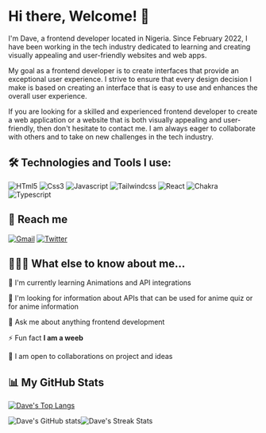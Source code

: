 
# Hi there, Welcome! 👋


I'm Dave, a frontend developer located in Nigeria. Since February 2022, I have been working in the tech industry dedicated to learning and creating visually appealing and user-friendly websites and web apps.

My goal as a frontend developer is to create interfaces that provide an exceptional user experience. I strive to ensure that every design decision I make is based on creating an interface that is easy to use and enhances the overall user experience.

If you are looking for a skilled and experienced frontend developer to create a web application or a website that is both visually appealing and user-friendly, then don't hesitate to contact me. I am always eager to collaborate with others and to take on new challenges in the tech industry.



## 🛠️ Technologies and Tools I use: 

![HTml5](https://img.shields.io/badge/HTML5-E34F26?style=for-the-badge&logo=html5&logoColor=white)
![Css3](https://img.shields.io/badge/CSS3-1572B6?style=for-the-badge&logo=css3&logoColor=white)
![Javascript](https://img.shields.io/badge/JavaScript-323330?style=for-the-badge&logo=javascript&logoColor=F7DF1E)
![Tailwindcss](https://img.shields.io/badge/Tailwind_CSS-38B2AC?style=for-the-badge&logo=tailwind-css&logoColor=white)
![React](https://img.shields.io/badge/React-20232A?style=for-the-badge&logo=react&logoColor=61DAFB)
![Chakra](https://img.shields.io/badge/chakra-38B2AC?style=for-the-badge&logo=chakra-Ui&logoColor=white)
![Typescript](https://img.shields.io/badge/Typescript-323330?style=for-the-badge&logo=typescript&logoColor=0081CB)



## 🤙 Reach me

[![Gmail](https://img.shields.io/badge/davearonmwan@gmail.com-EA4335?style=for-the-badge&logo=gmail&logoColor=white)](mailto:davearonmwan@gmail.com)
[![Twitter](https://img.shields.io/badge/twitter-1DA1F2?style=for-the-badge&logo=twitter&logoColor=white)](https://twitter.com/kvng__dave)



## 👨🏻‍💻 What else to know about me...

🧠 I'm currently learning Animations and API integrations

🤔 I'm looking for information about APIs that can be used for anime quiz or for anime information

💬 Ask me about anything frontend development

⚡️ Fun fact **I am a weeb**

🤝 I am open to collaborations on project and ideas



## 📊 My GitHub Stats
[![Dave's Top Langs](https://github-readme-stats.vercel.app/api/top-langs/?username=d-a-ve&layout=compact&theme=vue#gh_light_only&theme=vue_dark#gh-dark-only)](https://github.com/d-a-ve/github-readme-stats)

![Dave's GitHub stats](https://github-readme-stats.vercel.app/api?username=d-a-ve&show_icons=true&theme=vue#gh_light_only&theme=vue_dark#gh-dark-only)![Dave's Streak Stats](https://github-readme-streak-stats.herokuapp.com/?user=d-a-ve&theme=vue#gh_light_only&theme=vue_dark#gh-dark-only)
